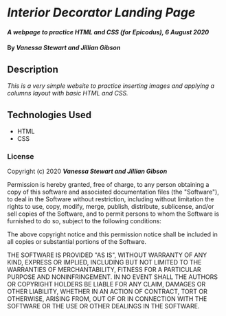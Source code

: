 # _Interior Decorator Landing Page_

#### _A webpage to practice HTML and CSS (for Epicodus), 6 August 2020_

#### By _**Vanessa Stewart and Jillian Gibson**_

## Description

_This is a very simple website to practice inserting images and applying a columns layout with basic HTML and CSS._


## Technologies Used

* HTML
* CSS

### License

Copyright (c) 2020 **_Vanessa Stewart and Jillian Gibson_**

Permission is hereby granted, free of charge, to any person obtaining a copy of this software and associated documentation files (the "Software"), to deal in the Software without restriction, including without limitation the rights to use, copy, modify, merge, publish, distribute, sublicense, and/or sell copies of the Software, and to permit persons to whom the Software is furnished to do so, subject to the following conditions:

The above copyright notice and this permission notice shall be included in all copies or substantial portions of the Software.

THE SOFTWARE IS PROVIDED "AS IS", WITHOUT WARRANTY OF ANY KIND, EXPRESS OR IMPLIED, INCLUDING BUT NOT LIMITED TO THE WARRANTIES OF MERCHANTABILITY, FITNESS FOR A PARTICULAR PURPOSE AND NONINFRINGEMENT. IN NO EVENT SHALL THE AUTHORS OR COPYRIGHT HOLDERS BE LIABLE FOR ANY CLAIM, DAMAGES OR OTHER LIABILITY, WHETHER IN AN ACTION OF CONTRACT, TORT OR OTHERWISE, ARISING FROM, OUT OF OR IN CONNECTION WITH THE SOFTWARE OR THE USE OR OTHER DEALINGS IN THE SOFTWARE.
